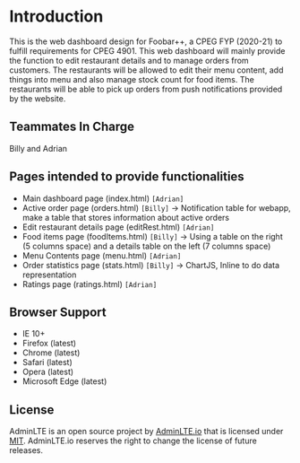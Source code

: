 Introduction
============
This is the web dashboard design for Foobar++, a CPEG FYP (2020-21) to fulfill requirements for CPEG 4901. This web dashboard will mainly provide the function to edit restaurant details and to manage orders from customers. The restaurants will be allowed to edit their menu content, add things into menu and also manage stock count for food items. The restaurants will be able to pick up orders from push notifications provided by the website.

Teammates In Charge
-------------------
Billy and Adrian

Pages intended to provide functionalities
-----------------------------------------
- Main dashboard page (index.html) `[Adrian]`
- Active order page (orders.html) `[Billy]`
  -> Notification table for webapp, make a table that stores information about active orders
- Edit restaurant details page (editRest.html) `[Adrian]`
- Food items page (foodItems.html) `[Billy]`
  -> Using a table on the right (5 columns space) and a details table on the left (7 columns space)
- Menu Contents page (menu.html) `[Adrian]`
- Order statistics page (stats.html) `[Billy]`
  -> ChartJS, Inline to do data representation
- Ratings page (ratings.html) `[Adrian]`

Browser Support
---------------
- IE 10+
- Firefox (latest)
- Chrome (latest)
- Safari (latest)
- Opera (latest)
- Microsoft Edge (latest)

License
-------
AdminLTE is an open source project by [AdminLTE.io](https://adminlte.io) that is licensed under [MIT](http://opensource.org/licenses/MIT). AdminLTE.io
reserves the right to change the license of future releases.
